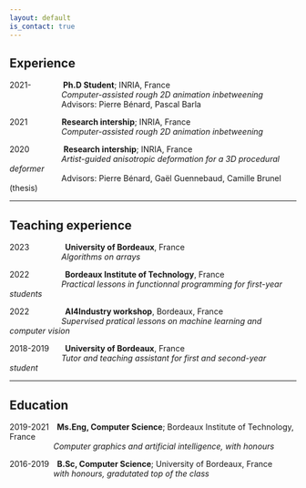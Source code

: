 ```yaml
---
layout: default
is_contact: true
---
```


## Experience

2021-&emsp;&emsp;&emsp;&emsp;**Ph.D Student**; INRIA, France  
&emsp;&emsp;&emsp;&emsp;&emsp;&ensp;&emsp;*Computer-assisted rough 2D animation inbetweening*  
&emsp;&emsp;&emsp;&emsp;&emsp;&ensp;&emsp;Advisors: Pierre Bénard, Pascal Barla

2021 &emsp;&emsp;&emsp;&emsp;**Research intership**; INRIA, France  
&emsp;&emsp;&emsp;&emsp;&emsp;&ensp;&emsp;*Computer-assisted rough 2D animation inbetweening*
    
2020 &emsp;&emsp;&emsp;&emsp;**Research intership**; INRIA, France  
&emsp;&emsp;&emsp;&emsp;&emsp;&ensp;&emsp;*Artist-guided anisotropic deformation for a 3D procedural deformer*  
&emsp;&emsp;&emsp;&emsp;&emsp;&ensp;&emsp;Advisors: Pierre Bénard, Gaël Guennebaud, Camille Brunel (thesis)

------

## Teaching experience

2023&emsp;&emsp;&emsp;&emsp;&ensp;**University of Bordeaux**, France  
&emsp;&emsp;&emsp;&emsp;&emsp;&ensp;&emsp;*Algorithms on arrays*

2022&emsp;&emsp;&emsp;&emsp;&ensp;**Bordeaux Institute of Technology**, France  
&emsp;&emsp;&emsp;&emsp;&emsp;&ensp;&emsp;*Practical lessons in functionnal programming for first-year students*

2022&emsp;&emsp;&emsp;&emsp;&ensp;**AI4Industry workshop**, Bordeaux, France  
&emsp;&emsp;&emsp;&emsp;&emsp;&ensp;&emsp;*Supervised pratical lessons on machine learning and computer vision*

2018-2019&emsp;&emsp;**University of Bordeaux**, France  
&emsp;&emsp;&emsp;&emsp;&emsp;&ensp;&emsp;*Tutor and teaching assistant for first and second-year student*


------

## Education 

2019-2021&emsp;**Ms.Eng, Computer Science**; Bordeaux Institute of Technology, France  
&emsp;&emsp;&emsp;&emsp;&emsp;&ensp;*Computer graphics and artificial intelligence, with honours*

2016-2019&emsp;**B.Sc, Computer Science**; University of Bordeaux, France  
&emsp;&emsp;&emsp;&emsp;&emsp;&ensp;*with honours, gradutated top of the class*
